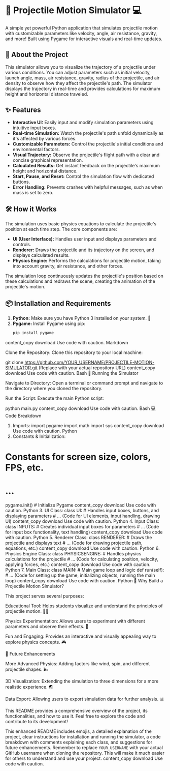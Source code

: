 # 🚀 Projectile Motion Simulator 💻

A simple yet powerful Python application that simulates projectile motion with customizable parameters like velocity, angle, air resistance, gravity, and more!  Built using Pygame for interactive visuals and real-time updates.

## 📖 About the Project

This simulator allows you to visualize the trajectory of a projectile under various conditions. You can adjust parameters such as initial velocity, launch angle, mass, air resistance, gravity, radius of the projectile, and air density to observe how they affect the projectile's path. The simulator displays the trajectory in real-time and provides calculations for maximum height and horizontal distance traveled.

## ✨ Features

* **Interactive UI:** Easily input and modify simulation parameters using intuitive input boxes.
* **Real-time Simulation:** Watch the projectile's path unfold dynamically as it's affected by various forces.
* **Customizable Parameters:** Control the projectile's initial conditions and environmental factors.
* **Visual Trajectory:** Observe the projectile's flight path with a clear and concise graphical representation.
* **Calculated Results:** Get instant feedback on the projectile's maximum height and horizontal distance.
* **Start, Pause, and Reset:**  Control the simulation flow with dedicated buttons.
* **Error Handling:** Prevents crashes with helpful messages, such as when mass is set to zero.

## 🛠️ How it Works

The simulation uses basic physics equations to calculate the projectile's position at each time step. The core components are:

* **UI (User Interface):**  Handles user input and displays parameters and controls.
* **Renderer:** Draws the projectile and its trajectory on the screen, and displays calculated results.
* **Physics Engine:**  Performs the calculations for projectile motion, taking into account gravity, air resistance, and other forces.


The simulation loop continuously updates the projectile's position based on these calculations and redraws the scene, creating the animation of the projectile's motion.

## 📦 Installation and Requirements

1. **Python:** Make sure you have Python 3 installed on your system.  🐍
2. **Pygame:** Install Pygame using pip:
   ```bash
   pip install pygame
content_copy
download
Use code with caution.
Markdown

Clone the Repository: Clone this repository to your local machine:

git clone https://github.com/YOUR_USERNAME/PROJECTILE-MOTION-SIMULATOR.git  (Replace with your actual repository URL)
content_copy
download
Use code with caution.
Bash
🚀 Running the Simulator

Navigate to Directory: Open a terminal or command prompt and navigate to the directory where you cloned the repository.

Run the Script: Execute the main Python script:

python main.py
content_copy
download
Use code with caution.
Bash
💻 Code Breakdown
1. Imports:
import pygame
import math
import sys
content_copy
download
Use code with caution.
Python
2. Constants & Initialization:
# Constants for screen size, colors, FPS, etc.
# ...

pygame.init()  # Initialize Pygame
content_copy
download
Use code with caution.
Python
3. UI Class:
class UI:  # Handles input boxes, buttons, and displaying parameters
    # ... (Code for UI elements, input handling, drawing UI)
content_copy
download
Use code with caution.
Python
4. Input Class:
class INPUTS: # Creates individual input boxes for parameters
    # ... (Code for input box functionality, text handling)
content_copy
download
Use code with caution.
Python
5. Renderer Class:
class RENDERER: # Draws the projectile and displays text
    # ... (Code for drawing projectile path, equations, etc.)
content_copy
download
Use code with caution.
Python
6. Physics Engine Class:
class PHYSICSENGINE: # Handles physics calculations for the projectile
    # ... (Code for calculating position, velocity, applying forces, etc.)
content_copy
download
Use code with caution.
Python
7. Main Class:
class MAIN: # Main game loop and logic
    def run(self):
        # ... (Code for setting up the game, initializing objects, running the main loop)
content_copy
download
Use code with caution.
Python
🤔 Why Build a Projectile Motion Simulator?

This project serves several purposes:

Educational Tool: Helps students visualize and understand the principles of projectile motion. 👨‍🎓

Physics Experimentation: Allows users to experiment with different parameters and observe their effects. 🧪

Fun and Engaging: Provides an interactive and visually appealing way to explore physics concepts. 🎮

🌟 Future Enhancements

More Advanced Physics: Adding factors like wind, spin, and different projectile shapes. 🌬️

3D Visualization: Extending the simulation to three dimensions for a more realistic experience. 🌏

Data Export: Allowing users to export simulation data for further analysis. 📊

This README provides a comprehensive overview of the project, its functionalities, and how to use it. Feel free to explore the code and contribute to its development!

This enhanced README includes emojis, a detailed explanation of the project, clear instructions for installation and running the simulator, a code breakdown with comments explaining each class, and suggestions for future enhancements.  Remember to replace `YOUR_USERNAME` with your actual GitHub username when cloning the repository.  This will make it much easier for others to understand and use your project.
content_copy
download
Use code with caution.
